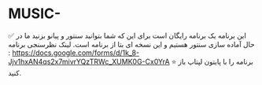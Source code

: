 # MUSIC-
✅ این برنامه یک برنامه رایگان است برای این که شما بتوانید سنتور و پیانو بزنید ما در حال آماده سازی سنتور هستیم و این نسخه ای بتا از برنامه است.
لینک نظرسنجی برنامه : https://docs.google.com/forms/d/1k_8-Jjv1hxAN4qs2x7mivrYQzTRWc_XUMK0G-Cx0YrA
⭐ برنامه را با پایتون لپتاپ باز کنید.
